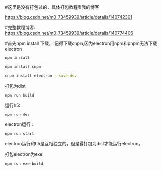 

#这里是没有打包过的，具体打包教程看我的博客

https://blog.csdn.net/m0_73459939/article/details/140742301

#完整教程博客:
https://blog.csdn.net/m0_73459939/article/details/140774406

#首先npm install 下载，
记得下载cnpm,因为electron用npm和pnpm无法下载electron

```sh
npm install
```


```sh
npm install cnpm
```



```sh
cnpm install electron --save-dev
```

打包为dist
```
npm run build
```

运行h5:
```
npm run dev
```


electron运行：
```
npm run start
```

electron运行和h5是互相独立的，但是得打包为dist才能运行electron。

打包electron为exe:
```
npm run exe-build 
```

